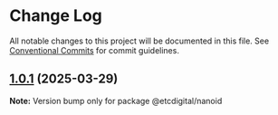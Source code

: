 # Change Log

All notable changes to this project will be documented in this file.
See [Conventional Commits](https://conventionalcommits.org) for commit guidelines.

## [1.0.1](https://github.com/etcdigital/packages/compare/@etcdigital/nanoid@1.0.0...@etcdigital/nanoid@1.0.1) (2025-03-29)

**Note:** Version bump only for package @etcdigital/nanoid
